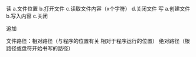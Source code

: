 读
    a.文件位置
    b.打开文件
    c.读取文件内容（x个字符）
    d.关闭文件
写
    a.创建文件
    b.写入内容
    c.关闭

追加


文件路径：相对路径（与程序的位置有关 相对于程序运行的位置）
         绝对路径（根路径或盘符开始书写的路径）
